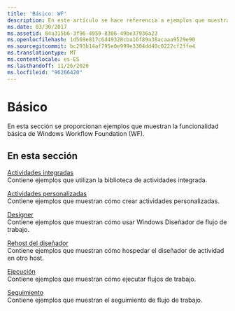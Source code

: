 ```yaml
---
title: 'Básico: WF'
description: En este artículo se hace referencia a ejemplos que muestran la funcionalidad básica de Windows Workflow Foundation, como actividades integradas y personalizadas.
ms.date: 03/30/2017
ms.assetid: 84a315b6-3f96-4959-8306-49be37936a23
ms.openlocfilehash: 1d569e817c6d49328cba16f89a38acaaa9529e90
ms.sourcegitcommit: bc293b14af795e0e999e3304dd40c0222cf2ffe4
ms.translationtype: MT
ms.contentlocale: es-ES
ms.lasthandoff: 11/26/2020
ms.locfileid: "96266420"
---
```

# <a name="basic"></a>Básico

En esta sección se proporcionan ejemplos que muestran la funcionalidad básica de Windows Workflow Foundation (WF).  
  
## <a name="in-this-section"></a>En esta sección  

 [Actividades integradas](built-in-activities.md)  
 Contiene ejemplos que utilizan la biblioteca de actividades integrada.  
  
 [Actividades personalizadas](custom-activities.md)  
 Contiene ejemplos que muestran cómo crear actividades personalizadas.  
  
 [Designer](designer.md)  
 Contiene ejemplos que muestran cómo usar Windows Diseñador de flujo de trabajo.  
  
 [Rehost del diseñador](designer-rehosting.md)  
 Contiene ejemplos que muestran cómo hospedar el diseñador de actividad en otro host.  
  
 [Ejecución](execution.md)  
 Contiene ejemplos que muestran cómo ejecutar flujos de trabajo.
  
 [Seguimiento](tracking.md)  
 Contiene ejemplos que muestran el seguimiento de flujo de trabajo.
